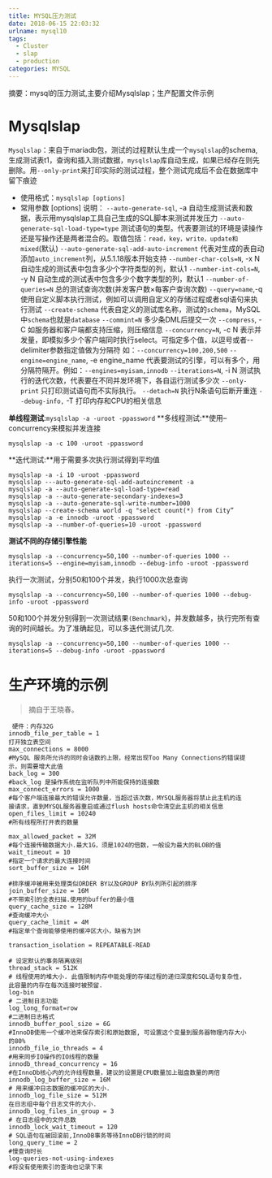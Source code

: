 ```yaml
---
title: MYSQL压力测试
date: 2018-06-15 22:03:32
urlname: mysql10
tags: 
  - Cluster
  - slap
  - production
categories: MYSQL
---
```


摘要：mysql的压力测试,主要介绍Mysqlslap；生产配置文件示例

# Mysqlslap

​        `Mysqlslap`：来自于mariadb包，测试的过程默认生成一个`mysqlslap`的schema,生成测试表t1，查询和插入测试数据，`mysqlslap`库自动生成，如果已经存在则先删除。用`--only-print`来打印实际的测试过程，整个测试完成后不会在数据库中留下痕迹
- 使用格式：`mysqlslap [options]`
- 常用参数 [options] 说明：
  `--auto-generate-sql`, -a 自动生成测试表和数据，表示用mysqlslap工具自己生成的SQL脚本来测试并发压力
  `--auto-generate-sql-load-type=type` 测试语句的类型。代表要测试的环境是读操作还是写操作还是两者混合的。取值包括：`read，key，write，update和mixed`(默认)
  `--auto-generate-sql-add-auto-increment` 代表对生成的表自动添加`auto_increment`列，从5.1.18版本开始支持
  `--number-char-cols=N`, -x N 自动生成的测试表中包含多少个字符类型的列，默认1
  `--number-int-cols=N`, -y N 自动生成的测试表中包含多少个数字类型的列，默认1
  `--number-of-queries=N` 总的测试查询次数(并发客户数×每客户查询次数)
  `--query=name`,-q 使用自定义脚本执行测试，例如可以调用自定义的存储过程或者sql语句来执行测试
  `--create-schema` 代表自定义的测试库名称，测试的`schema`，MySQL中`schema`也就是`database`
  `--commint=N` 多少条DML后提交一次
  `--compress`, -C 如服务器和客户端都支持压缩，则压缩信息
  `--concurrency=N`, -c N 表示并发量，即模拟多少个客户端同时执行select。可指定多个值，以逗号或者--delimiter参数指定值做为分隔符
       如：`--concurrency=100,200,500`
  `--engine=engine_name`, -e engine_name 代表要测试的引擎，可以有多个，用分隔符隔开。例如：`--engines=myisam,innodb`
  `--iterations=N`, -i N 测试执行的迭代次数，代表要在不同并发环境下，各自运行测试多少次
  `--only-print` 只打印测试语句而不实际执行。
  `--detach=N` 执行N条语句后断开重连
  `--debug-info,` -T 打印内存和CPU的相关信息

**单线程测试**:`mysqlslap -a -uroot -ppassword`
**多线程测试:**使用–concurrency来模拟并发连接
```
mysqlslap -a -c 100 -uroot -ppassword
```
**迭代测试:**用于需要多次执行测试得到平均值
```
mysqlslap -a -i 10 -uroot -ppassword
mysqlslap ---auto-generate-sql-add-autoincrement -a
mysqlslap -a --auto-generate-sql-load-type=read
mysqlslap -a --auto-generate-secondary-indexes=3
mysqlslap -a --auto-generate-sql-write-number=1000
mysqlslap --create-schema world -q "select count(*) from City”
mysqlslap -a -e innodb -uroot -ppassword
mysqlslap -a --number-of-queries=10 -uroot -ppassword
```
**测试不同的存储引擎性能**
```
mysqlslap -a --concurrency=50,100 --number-of-queries 1000 --iterations=5 --engine=myisam,innodb --debug-info -uroot -ppassword
```
执行一次测试，分别50和100个并发，执行1000次总查询
```
mysqlslap -a --concurrency=50,100 --number-of-queries 1000 --debug-info -uroot -ppassword
```
50和100个并发分别得到一次测试结果`(Benchmark`)，并发数越多，执行完所有查询的时间越长。为了准确起见，可以多迭代测试几次.
```
mysqlslap -a --concurrency=50,100 --number-of-queries 1000 --iterations=5 --debug-info -uroot -ppassword
```

# 生产环境的示例


>摘自于王晓春。
```
 硬件：内存32G
innodb_file_per_table = 1
打开独立表空间
max_connections = 8000
#MySQL 服务所允许的同时会话数的上限，经常出现Too Many Connections的错误提
示，则需要增大此值
back_log = 300
#back_log 是操作系统在监听队列中所能保持的连接数
max_connect_errors = 1000
#每个客户端连接最大的错误允许数量，当超过该次数，MYSQL服务器将禁止此主机的连
接请求，直到MYSQL服务器重启或通过flush hosts命令清空此主机的相关信息
open_files_limit = 10240
#所有线程所打开表的数量

max_allowed_packet = 32M
#每个连接传输数据大小.最大1G，须是1024的倍数，一般设为最大的BLOB的值
wait_timeout = 10
#指定一个请求的最大连接时间
sort_buffer_size = 16M

#排序缓冲被用来处理类似ORDER BY以及GROUP BY队列所引起的排序
join_buffer_size = 16M
#不带索引的全表扫描.使用的buffer的最小值
query_cache_size = 128M
#查询缓冲大小
query_cache_limit = 4M
#指定单个查询能够使用的缓冲区大小，缺省为1M

transaction_isolation = REPEATABLE-READ

# 设定默认的事务隔离级别
thread_stack = 512K
# 线程使用的堆大小. 此值限制内存中能处理的存储过程的递归深度和SQL语句复杂性，
此容量的内存在每次连接时被预留.
log-bin
# 二进制日志功能
log_long_format=row
#二进制日志格式
innodb_buffer_pool_size = 6G
#InnoDB使用一个缓冲池来保存索引和原始数据, 可设置这个变量到服务器物理内存大小
的80%
innodb_file_io_threads = 4
#用来同步IO操作的IO线程的数量
innodb_thread_concurrency = 16
#在InnoDb核心内的允许线程数量，建议的设置是CPU数量加上磁盘数量的两倍
innodb_log_buffer_size = 16M
# 用来缓冲日志数据的缓冲区的大小.
innodb_log_file_size = 512M
在日志组中每个日志文件的大小.
innodb_log_files_in_group = 3
# 在日志组中的文件总数
innodb_lock_wait_timeout = 120
# SQL语句在被回滚前,InnoDB事务等待InnoDB行锁的时间
long_query_time = 2
#慢查询时长
log-queries-not-using-indexes
#将没有使用索引的查询也记录下来
```
